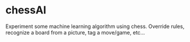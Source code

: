 # chessAI
Experiment some machine learning algorithm using chess. Override rules, recognize a board from a picture, tag a move/game, etc...
